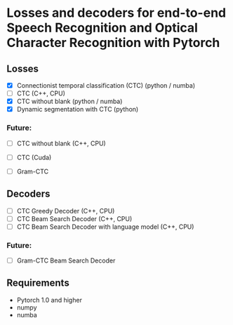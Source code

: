 # Losses and decoders for end-to-end Speech Recognition and Optical Character Recognition with Pytorch

## Losses
- [x] Connectionist temporal classification (CTC) (python / numba)
- [ ] CTC (C++, CPU)
- [x] CTC without blank (python / numba)
- [x] Dynamic segmentation with CTC (python)

### Future:
- [ ] CTC without blank (C++, CPU)
- [ ] CTC (Cuda)
- [ ] Gram-CTC


## Decoders
- [ ] CTC Greedy Decoder (C++, CPU)
- [ ] CTC Beam Search Decoder (C++, CPU)
- [ ] CTC Beam Search Decoder with language model (C++, CPU)

### Future:
- [ ] Gram-CTC Beam Search Decoder

## Requirements
- Pytorch 1.0 and higher
- numpy
- numba
